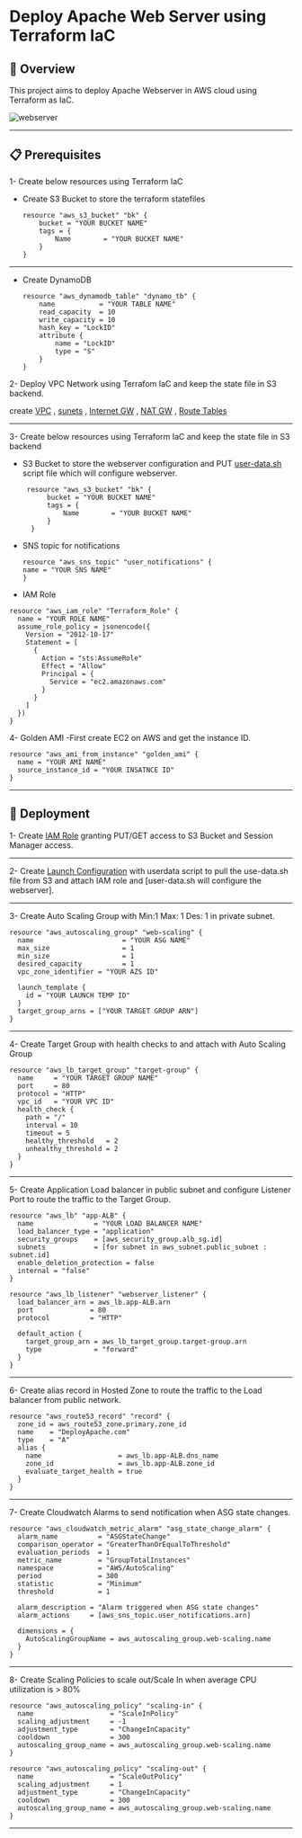 # Deploy Apache Web Server using Terraform IaC

## 📝 Overview
This project aims to deploy Apache Webserver in AWS cloud using Terraform as IaC.


![webserver](https://github.com/alaa-alshitany/Deploy-Apache-Webserver-in-AWS-using-Terraform/assets/71197108/711eb419-8a9e-44b4-bf7b-2fdbcd2bfcab)

---

## 📋 Prerequisites
1- Create below resources using  Terraform IaC
- Create S3 Bucket to store the terraform statefiles
    
    ```
    resource "aws_s3_bucket" "bk" {
        bucket = "YOUR BUCKET NAME"
        tags = {
            Name        = "YOUR BUCKET NAME"
        }
    }
    ```
---
- Create DynamoDB
    
    ```
    resource "aws_dynamodb_table" "dynamo_tb" {
        name           = "YOUR TABLE NAME"
        read_capacity  = 10
        write_capacity = 10
        hash_key = "LockID"
        attribute {
            name = "LockID"
            type = "S"
        }
    }
    ```

2- Deploy VPC Network using Terrafom IaC and keep the state file in S3 backend.

create [VPC](https://github.com/alaa-alshitany/Deploy-Apache-Webserver-in-AWS-using-Terraform/blob/main/Terraform/vpc.tf) , [sunets](https://github.com/alaa-alshitany/Deploy-Apache-Webserver-in-AWS-using-Terraform/blob/main/Terraform/subnets.tf) , [Internet GW](https://github.com/alaa-alshitany/Deploy-Apache-Webserver-in-AWS-using-Terraform/blob/main/Terraform/IGW.tf) , [NAT GW](https://github.com/alaa-alshitany/Deploy-Apache-Webserver-in-AWS-using-Terraform/blob/main/Terraform/NGW.tf) , [Route Tables](https://github.com/alaa-alshitany/Deploy-Apache-Webserver-in-AWS-using-Terraform/blob/main/Terraform/Route-Table.tf)

---

3- Create below resources using Terraform IaC and keep the state file in S3 backend
- S3 Bucket to store the webserver configuration and PUT  [user-data.sh](https://github.com/alaa-alshitany/Deploy-Apache-Webserver-in-AWS-using-Terraform/blob/main/Scripts/user-data.sh)  script file which will configure webserver.

  ```
   resource "aws_s3_bucket" "bk" {
        bucket = "YOUR BUCKET NAME"
        tags = {
            Name        = "YOUR BUCKET NAME"
        }
    }
  ```
  
- SNS topic for notifications

  ```
  resource "aws_sns_topic" "user_notifications" {
  name = "YOUR SNS NAME"
  }
  ```

- IAM Role

```
resource "aws_iam_role" "Terraform_Role" {
  name = "YOUR ROLE NAME"
  assume_role_policy = jsonencode({
    Version = "2012-10-17"
    Statement = [
      {
        Action = "sts:AssumeRole"
        Effect = "Allow"
        Principal = {
          Service = "ec2.amazonaws.com"
        }
      }
    ]
  })
}
```
4- Golden AMI
-First create EC2 on AWS and get the instance ID.

```
resource "aws_ami_from_instance" "golden_ami" {
  name = "YOUR AMI NAME"
  source_instance_id = "YOUR INSATNCE ID"
}
```
---

## 🚀 Deployment
1- Create  [IAM Role](https://github.com/alaa-alshitany/Deploy-Apache-Webserver-in-AWS-using-Terraform/blob/main/Terraform/IAM-Role.tf) granting PUT/GET  access to S3 Bucket and Session Manager access.

---

2- Create [Launch Configuration](https://github.com/alaa-alshitany/Deploy-Apache-Webserver-in-AWS-using-Terraform/blob/main/Terraform/launch-temp.tf) with userdata script to pull the use-data.sh file from S3 and attach IAM role and [user-data.sh will configure the webserver].

---

3- Create Auto Scaling Group with Min:1 Max: 1 Des: 1  in private subnet.

```
resource "aws_autoscaling_group" "web-scaling" {
  name                      = "YOUR ASG NAME"
  max_size                  = 1
  min_size                  = 1
  desired_capacity          = 1
  vpc_zone_identifier = "YOUR AZS ID"

  launch_template {
    id = "YOUR LAUNCH TEMP ID"
  }
  target_group_arns = ["YOUR TARGET GROUP ARN"]
}
```
---

4- Create Target Group with health checks to and attach with Auto Scaling Group

```
resource "aws_lb_target_group" "target-group" {
  name     = "YOUR TARGET GROUP NAME"
  port     = 80
  protocol = "HTTP"
  vpc_id   = "YOUR VPC ID"
  health_check {
    path = "/"
    interval = 10
    timeout = 5
    healthy_threshold   = 2
    unhealthy_threshold = 2
  }
}
```
---

5- Create Application Load balancer in public subnet and configure Listener Port to route the traffic to the Target Group.

```
resource "aws_lb" "app-ALB" {
  name               = "YOUR LOAD BALANCER NAME"
  load_balancer_type = "application"
  security_groups    = [aws_security_group.alb_sg.id]
  subnets            = [for subnet in aws_subnet.public_subnet : subnet.id]
  enable_deletion_protection = false
  internal = "false"
}

resource "aws_lb_listener" "webserver_listener" {
  load_balancer_arn = aws_lb.app-ALB.arn
  port              = 80
  protocol          = "HTTP"

  default_action {
    target_group_arn = aws_lb_target_group.target-group.arn
    type             = "forward"
  }
}
```
---

6- Create alias record in Hosted Zone to route the traffic to the Load balancer from public network.

```
resource "aws_route53_record" "record" {
  zone_id = aws_route53_zone.primary.zone_id
  name    = "DeployApache.com"
  type    = "A"
  alias {
    name                   = aws_lb.app-ALB.dns_name
    zone_id                = aws_lb.app-ALB.zone_id
    evaluate_target_health = true
  }
}
```
---

7- Create Cloudwatch Alarms to send notification when ASG state changes.

```
resource "aws_cloudwatch_metric_alarm" "asg_state_change_alarm" {
  alarm_name          = "ASGStateChange"
  comparison_operator = "GreaterThanOrEqualToThreshold"
  evaluation_periods  = 1
  metric_name         = "GroupTotalInstances"
  namespace           = "AWS/AutoScaling"
  period              = 300  
  statistic           = "Minimum"
  threshold           = 1    

  alarm_description = "Alarm triggered when ASG state changes"
  alarm_actions     = [aws_sns_topic.user_notifications.arn]

  dimensions = {
    AutoScalingGroupName = aws_autoscaling_group.web-scaling.name
  }
}
```
---

8- Create Scaling Policies to scale out/Scale In when average CPU utilization is > 80%

```
resource "aws_autoscaling_policy" "scaling-in" {
  name                   = "ScaleInPolicy"
  scaling_adjustment     = -1
  adjustment_type        = "ChangeInCapacity"
  cooldown               = 300
  autoscaling_group_name = aws_autoscaling_group.web-scaling.name
}

resource "aws_autoscaling_policy" "scaling-out" {
  name                   = "ScaleOutPolicy"
  scaling_adjustment     = 1
  adjustment_type        = "ChangeInCapacity"
  cooldown               = 300
  autoscaling_group_name = aws_autoscaling_group.web-scaling.name
}
```
---
